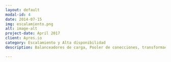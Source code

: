 ```yaml
---
layout: default
modal-id: 4
date: 2014-07-15
img: escalamiento.png
alt: image-alt
project-date: April 2017
client: Ayres.io
category: Escalamiento y Alta disponibilidad
description: Balanceadores de carga, Pooler de conecciones, transformaciones online. Soportamos primariamente ProxySQL como balanceador para Clickhouse y MySQL. Para PostgreSQL soportamos PgPool, PgBouncer y HAProxy. MHA Manager para MySQL y Patroni/repgmgr para PostgreSQL son nuestras elecciones en cuanto a HA.

---
```

